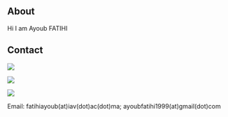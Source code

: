 ## About

Hi I am Ayoub FATIHI

## Contact

<!-- Social icons section -->
<!-- <p align="center"> -->
<p>
<a href="https://www.linkedin.com/in/ayoub-fatihi/" target="_blank"><img src="https://img.shields.io/badge/LinkedIn-0077B5?style=for-the-badge&logo=linkedin&logoColor=white"/></a>

<a href="https://twitter.com/ayoubft_" target="_blank"><img src="https://img.shields.io/badge/Twitter-1DA1F2?style=for-the-badge&logo=twitter&logoColor=white"/></a>

<a href="https://www.github.com/ayoubft" target="_blank"><img src="https://img.shields.io/badge/GitHub-100000?style=for-the-badge&logo=github&logoColor=white"/></a>

</p>

Email: fatihiayoub(at)iav(dot)ac(dot)ma; ayoubfatihi1999(at)gmail(dot)com
